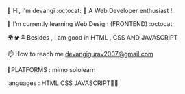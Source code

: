 👋 Hi, I'm devangi :octocat: 👀 A Web Developer enthusiast !

🌱 I’m currently learning Web Design (FRONTEND) :octocat:

🌍🏕️🏝️Besides ,  i  am good in HTML , CSS AND JAVASCRIPT

📫 How to reach me devangigurav2007@gmail.com
 
🌱PLATFORMS : mimo
            sololearn
            
languages : HTML
            CSS
            JAVASCRIPT🧑‍💻
